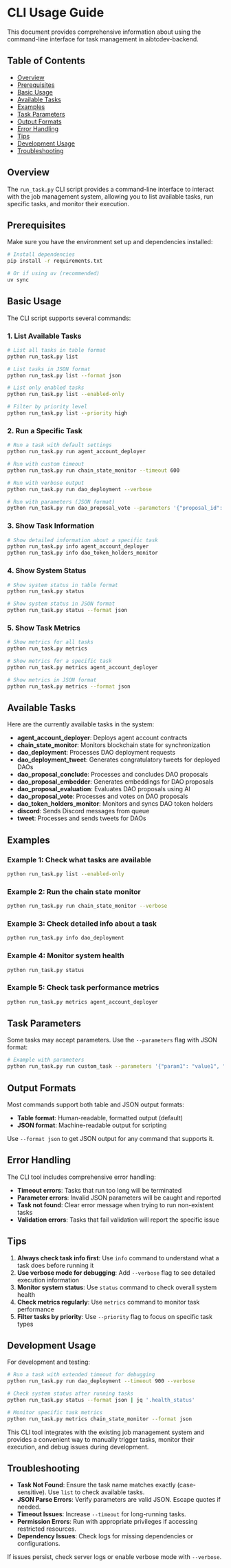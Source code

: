# CLI Usage Guide

This document provides comprehensive information about using the command-line interface for task management in aibtcdev-backend.

## Table of Contents

- [Overview](#overview)
- [Prerequisites](#prerequisites)
- [Basic Usage](#basic-usage)
- [Available Tasks](#available-tasks)
- [Examples](#examples)
- [Task Parameters](#task-parameters)
- [Output Formats](#output-formats)
- [Error Handling](#error-handling)
- [Tips](#tips)
- [Development Usage](#development-usage)
- [Troubleshooting](#troubleshooting)

## Overview

The `run_task.py` CLI script provides a command-line interface to interact with the job management system, allowing you to list available tasks, run specific tasks, and monitor their execution.

## Prerequisites

Make sure you have the environment set up and dependencies installed:

```bash
# Install dependencies
pip install -r requirements.txt

# Or if using uv (recommended)
uv sync
```

## Basic Usage

The CLI script supports several commands:

### 1. List Available Tasks

```bash
# List all tasks in table format
python run_task.py list

# List tasks in JSON format
python run_task.py list --format json

# List only enabled tasks
python run_task.py list --enabled-only

# Filter by priority level
python run_task.py list --priority high
```

### 2. Run a Specific Task

```bash
# Run a task with default settings
python run_task.py run agent_account_deployer

# Run with custom timeout
python run_task.py run chain_state_monitor --timeout 600

# Run with verbose output
python run_task.py run dao_deployment --verbose

# Run with parameters (JSON format)
python run_task.py run dao_proposal_vote --parameters '{"proposal_id": "123", "vote": "yes"}'
```

### 3. Show Task Information

```bash
# Show detailed information about a specific task
python run_task.py info agent_account_deployer
python run_task.py info dao_token_holders_monitor
```

### 4. Show System Status

```bash
# Show system status in table format
python run_task.py status

# Show system status in JSON format
python run_task.py status --format json
```

### 5. Show Task Metrics

```bash
# Show metrics for all tasks
python run_task.py metrics

# Show metrics for a specific task
python run_task.py metrics agent_account_deployer

# Show metrics in JSON format
python run_task.py metrics --format json
```

## Available Tasks

Here are the currently available tasks in the system:

- **agent_account_deployer**: Deploys agent account contracts
- **chain_state_monitor**: Monitors blockchain state for synchronization
- **dao_deployment**: Processes DAO deployment requests
- **dao_deployment_tweet**: Generates congratulatory tweets for deployed DAOs
- **dao_proposal_conclude**: Processes and concludes DAO proposals
- **dao_proposal_embedder**: Generates embeddings for DAO proposals
- **dao_proposal_evaluation**: Evaluates DAO proposals using AI
- **dao_proposal_vote**: Processes and votes on DAO proposals
- **dao_token_holders_monitor**: Monitors and syncs DAO token holders
- **discord**: Sends Discord messages from queue
- **tweet**: Processes and sends tweets for DAOs

## Examples

### Example 1: Check what tasks are available
```bash
python run_task.py list --enabled-only
```

### Example 2: Run the chain state monitor
```bash
python run_task.py run chain_state_monitor --verbose
```

### Example 3: Check detailed info about a task
```bash
python run_task.py info dao_deployment
```

### Example 4: Monitor system health
```bash
python run_task.py status
```

### Example 5: Check task performance metrics
```bash
python run_task.py metrics agent_account_deployer
```

## Task Parameters

Some tasks may accept parameters. Use the `--parameters` flag with JSON format:

```bash
# Example with parameters
python run_task.py run custom_task --parameters '{"param1": "value1", "param2": 123}'
```

## Output Formats

Most commands support both table and JSON output formats:

- **Table format**: Human-readable, formatted output (default)
- **JSON format**: Machine-readable output for scripting

Use `--format json` to get JSON output for any command that supports it.

## Error Handling

The CLI tool includes comprehensive error handling:

- **Timeout errors**: Tasks that run too long will be terminated
- **Parameter errors**: Invalid JSON parameters will be caught and reported
- **Task not found**: Clear error message when trying to run non-existent tasks
- **Validation errors**: Tasks that fail validation will report the specific issue

## Tips

1. **Always check task info first**: Use `info` command to understand what a task does before running it
2. **Use verbose mode for debugging**: Add `--verbose` flag to see detailed execution information
3. **Monitor system status**: Use `status` command to check overall system health
4. **Check metrics regularly**: Use `metrics` command to monitor task performance
5. **Filter tasks by priority**: Use `--priority` flag to focus on specific task types

## Development Usage

For development and testing:

```bash
# Run a task with extended timeout for debugging
python run_task.py run dao_deployment --timeout 900 --verbose

# Check system status after running tasks
python run_task.py status --format json | jq '.health_status'

# Monitor specific task metrics
python run_task.py metrics chain_state_monitor --format json
```

This CLI tool integrates with the existing job management system and provides a convenient way to manually trigger tasks, monitor their execution, and debug issues during development. 

## Troubleshooting

- **Task Not Found**: Ensure the task name matches exactly (case-sensitive). Use `list` to check available tasks.
- **JSON Parse Errors**: Verify parameters are valid JSON. Escape quotes if needed.
- **Timeout Issues**: Increase `--timeout` for long-running tasks.
- **Permission Errors**: Run with appropriate privileges if accessing restricted resources.
- **Dependency Issues**: Check logs for missing dependencies or configurations.

If issues persist, check server logs or enable verbose mode with `--verbose`. 
